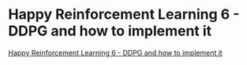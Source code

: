 # Happy Reinforcement Learning 6 - DDPG and how to implement it
[Happy Reinforcement Learning 6 - DDPG and how to implement it](https://aiwithcloud.com/2022/09/19/happy_reinforcement_learning_6___ddpg_and_how_to_implement_it/)